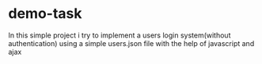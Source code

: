 # demo-task

In this simple project i try to implement a users login system(without authentication) using a simple users.json 
file with the help of  javascript and ajax

